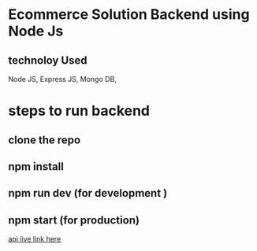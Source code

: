 
#  Ecommerce Solution Backend using Node Js

## technoloy Used

Node JS,
Express JS, 
Mongo DB,

# steps to run backend 

## clone the repo

## npm install 

## npm run dev (for development )  

## npm start (for production)

[api live link here](https://node-ecommerce-backend-5x4l.onrender.com)
